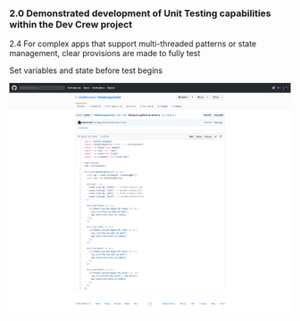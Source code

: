 ### 2.0	 Demonstrated development of Unit Testing capabilities within the Dev Crew project			

2.4 For complex apps that support multi-threaded patterns or state management, clear provisions are made to fully test

Set variables and state before test begins

![Code coverage](images/mocha.png)